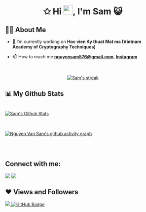 <h1 align="center">✩ Hi <img src="https://raw.githubusercontent.com/MartinHeinz/MartinHeinz/master/wave.gif" width="30px">, I'm Sam  😺 </h1>


## 🙋‍♂️ About Me

- 🔭 I’m currently working on **Hoc vien Ky thuat Mat ma (Vietnam Academy of Cryptography Techniques)**



- 📫 How to reach me **nguyensam576@gmail.com**, **[Instagram](https://www.instagram.com/_finn.01/)**




<!-- [![React Badge](https://img.shields.io/badge/-React-61DBFB?style=for-the-badge&labelColor=black&logo=react&logoColor=61DBFB)](#)  [![Javascript Badge](https://img.shields.io/badge/-Javascript-F0DB4F?style=for-the-badge&labelColor=black&logo=javascript&logoColor=F0DB4F)](#) [![Typescript Badge](https://img.shields.io/badge/-Typescript-007acc?style=for-the-badge&labelColor=black&logo=typescript&logoColor=007acc)](#) [![Nodejs Badge](https://img.shields.io/badge/-Nodejs-3C873A?style=for-the-badge&labelColor=black&logo=node.js&logoColor=3C873A)](#) [![GraphQL Badge](https://img.shields.io/badge/-GraphQl-e535ab?style=for-the-badge&labelColor=black&logo=node.js&logoColor=e535ab)](#) -->
<br/>

<p align="center">
    <a href="https://github.com/finn-01/github-readme-streak-stats">
        <img title="🔥 Get streak stats for your profile at git.io/streak-stats" alt="Sam's streak" src="https://github-readme-streak-stats.herokuapp.com/?user=saamnguyen&theme=black-ice&hide_border=true&stroke=0000&background=060A0CD0"/>
    </a>
</p>

## 📊 My Github Stats

  <br/>
    <a href="https://github.com/finn-01/github-readme-stats"><img alt="Sam's Github Stats" src="https://github-readme-stats.vercel.app/api?username=saamnguyen&show_icons=true&count_private=true&theme=react&hide_border=true&bg_color=0D1117" /></a>
<!--   <a href="https://github.com/finn-01/github-readme-stats"><img alt="Sam's Top Languages" src="https://github-readme-stats.vercel.app/api/top-langs/?username=finn-01&langs_count=8&count_private=true&layout=compact&theme=react&hide_border=true&bg_color=0D1117" /></a> -->
  <br/>
<br/>
<br/>

[![Nguyen Van Sam's github activity graph](https://activity-graph.herokuapp.com/graph?username=saamnguyen&theme=dracula)](https://github.com/ashutosh00710/github-readme-activity-graph)


<br/>
<br/>

## Connect with me:

<p align="left">


<a href = "https://twitter.com/_finn__01" target="_blank"><img src="https://img.icons8.com/fluent/48/000000/twitter.png"/></a>
<a href = "https://www.instagram.com/_finn.01/" target="_blank"><img src="https://img.icons8.com/fluent/48/000000/instagram-new.png"/></a>


</p>

## ❤ Views and Followers

<a href="https://github.com/Meghna-DAS/github-profile-views-counter">
    <img src="https://komarev.com/ghpvc/?username=saamnguyen">
</a>
<a href="https://github.com/saamnguyen?tab=followers"><img src="https://img.shields.io/github/followers/saamnguyen?label=Followers&style=social" alt="GitHub Badge"></a>
